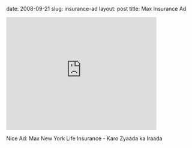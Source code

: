 date: 2008-09-21
slug: insurance-ad
layout: post
title: Max Insurance Ad


<iframe width="400" height="300" src="http://www.youtube.com/embed/4haEYOZ9dTE?wmode=transparent&autohide=1&egm=0&hd=1&iv_load_policy=3&modestbranding=1&rel=0&showinfo=0&showsearch=0" frameborder="0" allowfullscreen></iframe><p>Nice Ad: Max New York Life Insurance - Karo Zyaada ka Iraada</p>
